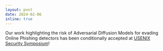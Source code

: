 ```yaml
---
layout: post
date: 2024-02-06
inline: true
---
```

Our work highlighting the risk of Adversarial Diffusion Models for evading Online Phishing detectors has been conditionally accepted at [USENIX Security Symposium](https://www.usenix.org/conference/usenixsecurity24)!